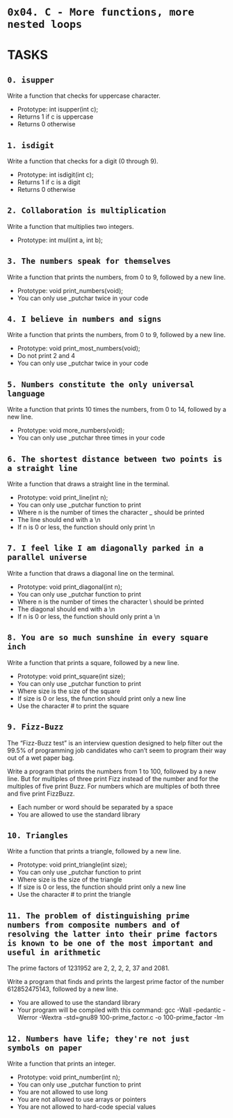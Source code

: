`0x04. C - More functions, more nested loops`
=======================

TASKS
====


`0. isupper`
-----------

Write a function that checks for uppercase character.
- Prototype: int isupper(int c);
- Returns 1 if c is uppercase
- Returns 0 otherwise


`1. isdigit`
-----------

Write a function that checks for a digit (0 through 9).
- Prototype: int isdigit(int c);
- Returns 1 if c is a digit
- Returns 0 otherwise


`2. Collaboration is multiplication`
--------

Write a function that multiplies two integers.
- Prototype: int mul(int a, int b);


`3. The numbers speak for themselves`
--------------

Write a function that prints the numbers, from 0 to 9, followed by a new line.
- Prototype: void print_numbers(void);
- You can only use _putchar twice in your code


`4. I believe in numbers and signs`
-------------

Write a function that prints the numbers, from 0 to 9, followed by a new line.
- Prototype: void print_most_numbers(void);
- Do not print 2 and 4
- You can only use _putchar twice in your code


`5. Numbers constitute the only universal language`
-------------------

Write a function that prints 10 times the numbers, from 0 to 14, followed by a new line.
- Prototype: void more_numbers(void);
- You can only use _putchar three times in your code


`6. The shortest distance between two points is a straight line`
-------------------

Write a function that draws a straight line in the terminal.
- Prototype: void print_line(int n);
- You can only use _putchar function to print
- Where n is the number of times the character _ should be printed
- The line should end with a \n
- If n is 0 or less, the function should only print \n


`7. I feel like I am diagonally parked in a parallel universe`
-----

Write a function that draws a diagonal line on the terminal.
- Prototype: void print_diagonal(int n);
- You can only use _putchar function to print
- Where n is the number of times the character \ should be printed
- The diagonal should end with a \n
- If n is 0 or less, the function should only print a \n


`8. You are so much sunshine in every square inch`
---------------

Write a function that prints a square, followed by a new line.
- Prototype: void print_square(int size);
- You can only use _putchar function to print
- Where size is the size of the square
- If size is 0 or less, the function should print only a new line
- Use the character # to print the square


`9. Fizz-Buzz`
-----------

The “Fizz-Buzz test” is an interview question designed to help filter out the 99.5% of
programming job candidates who can’t seem to program their way out of a wet paper
bag.

Write a program that prints the numbers from 1 to 100, followed by a new line. But
for multiples of three print Fizz instead of the number and for the multiples of five
print Buzz. For numbers which are multiples of both three and five print FizzBuzz.
- Each number or word should be separated by a space
- You are allowed to use the standard library


`10. Triangles`
------------

Write a function that prints a triangle, followed by a new line.
- Prototype: void print_triangle(int size);
- You can only use _putchar function to print
- Where size is the size of the triangle
- If size is 0 or less, the function should print only a new line
- Use the character # to print the triangle


`11. The problem of distinguishing prime numbers from composite numbers and
of resolving the latter into their prime factors is known to be one of the most
important and useful in arithmetic`
--------------

The prime factors of 1231952 are 2, 2, 2, 2, 37 and 2081.

Write a program that finds and prints the largest prime factor of the number
612852475143, followed by a new line.
- You are allowed to use the standard library
- Your program will be compiled with this command: gcc -Wall -pedantic -Werror
-Wextra -std=gnu89 100-prime_factor.c -o 100-prime_factor -lm


`12. Numbers have life; they're not just symbols on paper`
------------

Write a function that prints an integer.
- Prototype: void print_number(int n);
- You can only use _putchar function to print
- You are not allowed to use long
- You are not allowed to use arrays or pointers
- You are not allowed to hard-code special values
